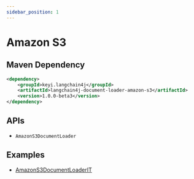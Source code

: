 ```yaml
---
sidebar_position: 1
---
```


# Amazon S3


## Maven Dependency

```xml
<dependency>
    <groupId>keyi.langchain4j</groupId>
    <artifactId>langchain4j-document-loader-amazon-s3</artifactId>
    <version>1.0.0-beta3</version>
</dependency>
```


## APIs

- `AmazonS3DocumentLoader`


## Examples

- [AmazonS3DocumentLoaderIT](https://github.com/langchain4j/langchain4j/blob/main/document-loaders/langchain4j-document-loader-amazon-s3/src/test/java/dev/langchain4j/data/document/loader/amazon/s3/AmazonS3DocumentLoaderIT.java)

